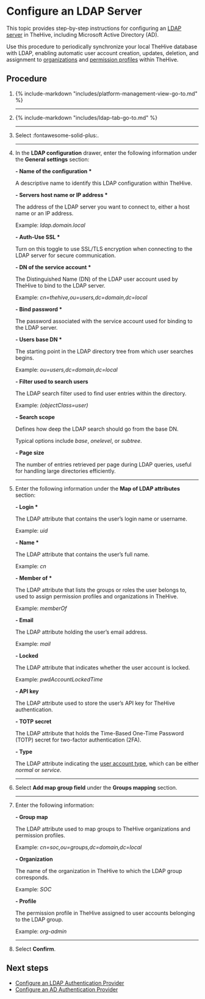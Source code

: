 # Configure an LDAP Server

<!-- md:permission `[admin] managePlatform` --> <!-- md:license Platinum -->

This topic provides step-by-step instructions for configuring an [LDAP server](about-ldap.md) in TheHive, including Microsoft Active Directory (AD).

Use this procedure to periodically synchronize your local TheHive database with LDAP, enabling automatic user account creation, updates, deletion, and assignment to [organizations](../organizations/about-organizations.md) and [permission profiles](../profiles/about-profiles.md) within TheHive.

<h2>Procedure</h2>

1. {% include-markdown "includes/platform-management-view-go-to.md" %}

    ---

2. {% include-markdown "includes/ldap-tab-go-to.md" %}

    ---

3. Select :fontawesome-solid-plus:.

    ---

4. In the **LDAP configuration** drawer, enter the following information under the **General settings** section:

    **- Name of the configuration \***

    A descriptive name to identify this LDAP configuration within TheHive.

    **- Servers host name or IP address \***

    The address of the LDAP server you want to connect to, either a host name or an IP address.

    Example: *ldap.domain.local*

    **- Auth-Use SSL \***

    Turn on this toggle to use SSL/TLS encryption when connecting to the LDAP server for secure communication.

    **- DN of the service account \***

    The Distinguished Name (DN) of the LDAP user account used by TheHive to bind to the LDAP server.

    Example: *cn=thehive,ou=users,dc=domain,dc=local*

    **- Bind password \***

    The password associated with the service account used for binding to the LDAP server.

    **- Users base DN \***

    The starting point in the LDAP directory tree from which user searches begins.

    Example: *ou=users,dc=domain,dc=local*

    **- Filter used to search users**

    The LDAP search filter used to find user entries within the directory.

    Example: *(objectClass=user)*

    **- Search scope**

    Defines how deep the LDAP search should go from the base DN.

    Typical options include *base*, *onelevel*, or *subtree*.

    **- Page size**

    The number of entries retrieved per page during LDAP queries, useful for handling large directories efficiently.

    ---

5. Enter the following information under the **Map of LDAP attributes** section:

    **- Login \***

    The LDAP attribute that contains the user’s login name or username.

    Example: *uid*

    **- Name \***

    The LDAP attribute that contains the user’s full name.

    Example: *cn*

    **- Member of \***

    The LDAP attribute that lists the groups or roles the user belongs to, used to assign permission profiles and organizations in TheHive.

    Example: *memberOf*

    **- Email**

    The LDAP attribute holding the user’s email address.

    Example: *mail*

    **- Locked**

    The LDAP attribute that indicates whether the user account is locked.

    Example: *pwdAccountLockedTime*

    **- API key**

    The LDAP attribute used to store the user’s API key for TheHive authentication.

    **- TOTP secret**

    The LDAP attribute that holds the Time-Based One-Time Password (TOTP) secret for two-factor authentication (2FA).

    **- Type**

    The LDAP attribute indicating the [user account type](../../user-guides/organization/configure-organization/manage-user-accounts/about-user-accounts.md#types), which can be either *normal* or *service*.

    ---

6. Select **Add map group field** under the **Groups mapping** section.

    ---

7. Enter the following information:

    **- Group map**

    The LDAP attribute used to map groups to TheHive organizations and permission profiles.

    Example: *cn=soc,ou=groups,dc=domain,dc=local*

    **- Organization**

    The name of the organization in TheHive to which the LDAP group corresponds.

    Example: *SOC*

    **- Profile**

    The permission profile in TheHive assigned to user accounts belonging to the LDAP group.

    Example: *org-admin*

    ---

8. Select **Confirm**.

<h2>Next steps</h2>

* [Configure an LDAP Authentication Provider](../authentication/ldap.md)
* [Configure an AD Authentication Provider](../authentication/ad.md)